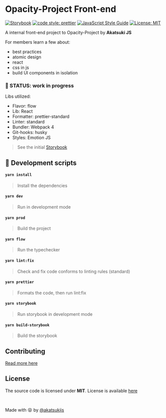 # Opacity-Project Front-end

<div align="center">

[![Storybook](https://cdn.jsdelivr.net/gh/storybooks/brand@master/badge/badge-storybook.svg)](https://opacity-storybook.surge.sh)
[![code style: prettier](https://img.shields.io/badge/code_style-prettier-ff69b4.svg)](https://github.com/prettier/prettier)
[![JavaScript Style Guide](https://img.shields.io/badge/code_style-standard-brightgreen.svg)](https://standardjs.com)
[![License: MIT](https://img.shields.io/badge/License-MIT-yellow.svg)](https://opensource.org/licenses/MIT)

</div>

A internal front-end project to Opacity-Project by **Akatsuki JS**

For members learn a few about:
- best practices
- atomic design
- react
- css in js
- build UI components in isolation



### :construction: STATUS: work in progress

Libs utilized:

- Flavor: flow
- Lib: React
- Formatter: prettier-standard
- Linter: standard
- Bundler: Webpack 4
- Git-hooks: husky
- Styles: Emotion JS


> See the initial [Storybook](https://opacity-storybook.surge.sh)

##  :book: Development scripts

#### `yarn install`

> Install the dependencies

#### `yarn dev`

> Run in development mode

#### `yarn prod`

> Build the project

#### `yarn flow`

> Run the typechecker

#### `yarn lint:fix`

> Check and fix code conforms to linting rules (standard)

#### `yarn prettier`

> Formats the code, then run lint:fix


#### `yarn storybook`

> Run storybook in development mode

#### `yarn build-storybook`

> Build the storybook

## Contributing

[Read more here](/CONTRIBUTING.md)

## License

The source code is licensed under **MIT**. License is available [here](https://github.com/AkatsukiJS/opacity-project-front-end/blob/master/LICENSE)


<br>

Made with :stuck_out_tongue_closed_eyes: by <a href="https://github.com/akatsukijs">@akatsukijs</a>

